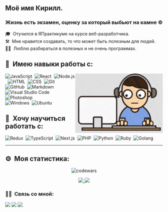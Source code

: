 ## Моё имя Кирилл.

### Жизнь есть экзамен, оценку за который выбьют на камне ©
 🎓 &nbsp;Отучился в ЯПрактикуме на курсе веб-разработчика.\
 🛠️ &nbsp;Мне нравится создавать, то что может быть полезным для людей.\
 👨‍💻 &nbsp;Люблю разбираться в полезных и не очень программах.

## 📌 &nbsp;Имею навыки работы с: 

<img alt="Coding with music" width="280px" src="./assets/hears.gif" align="right"/>

![JavaScript](https://img.shields.io/badge/-JavaScript-05122A?style=flat&logo=javascript)&nbsp;
![React](https://img.shields.io/badge/-React-05122A?style=flat&logo=react)&nbsp;
![Node.js](https://img.shields.io/badge/-Node.js-05122A?style=flat&logo=node.js)&nbsp;
![HTML](https://img.shields.io/badge/-HTML-05122A?style=flat&logo=HTML5)&nbsp;
![CSS](https://img.shields.io/badge/-CSS-05122A?style=flat&logo=CSS3&logoColor=1572B6)&nbsp;
![Git](https://img.shields.io/badge/-Git-05122A?style=flat&logo=git)&nbsp; \
![GitHub](https://img.shields.io/badge/-GitHub-05122A?style=flat&logo=github)&nbsp;
![Markdown](https://img.shields.io/badge/-Markdown-05122A?style=flat&logo=markdown)
![Visual Studio Code](https://img.shields.io/badge/-Visual%20Studio%20Code-05122A?style=flat&logo=visual-studio-code&logoColor=007ACC)&nbsp;
![Photoshop](https://img.shields.io/badge/-Photoshop-05122A?style=flat&logo=adobe-photoshop)&nbsp;\
![Windows](https://img.shields.io/badge/-Windows-05122A?style=flat&logo=windows-XP)&nbsp;
![Ubuntu](https://img.shields.io/badge/-Ubuntu-05122A?style=flat&logo=Ubuntu)&nbsp;

## 🔨 &nbsp;Хочу научиться работать с:
![Redux](https://img.shields.io/badge/-Redux-05122A?style=flat&logo=redux)&nbsp;
![TypeScript](https://img.shields.io/badge/-TypeScript-05122A?style=flat&logo=typescript)&nbsp;
![Next.js](https://img.shields.io/badge/-Next.js-05122A?style=flat&logo=Next.js)&nbsp;
![PHP](https://img.shields.io/badge/-PHP-05122A?style=flat&logo=php)&nbsp;
![Python](https://img.shields.io/badge/-Python-05122A?style=flat&logo=python)&nbsp;
![Ruby](https://img.shields.io/badge/-Ruby-05122A?style=flat&logo=ruby)&nbsp;
![Golang](https://img.shields.io/badge/-Golang-05122A?style=flat&logo=Go)&nbsp;

**********

## ⚙️ &nbsp;Моя статистика:
<p align="center">
<img  src="https://www.codewars.com/users/Cyr%20Li/badges/small" alt="codewars" >
</p>
<p align="center">
<a href="https://github.com/CyrilLaz">
  <img height="160em" src="https://readme-stats.clckblog.space/api?username=CyrilLaz&show_icons=true&theme=apprentice&custom_title=%D0%9C%D0%BE%D1%8F%20%D1%81%D1%82%D0%B0%D1%82%D0%B8%D1%81%D1%82%D0%B8%D0%BA%D0%B0%20GitHub:&include_all_commits=true&count_private=true&locale=ru&hide=stars&card_width=350&hide_rank=true"/>&nbsp;<img height="160em" src="https://readme-stats.clckblog.space/api/top-langs/?username=CyrilLaz&layout=compact&langs_count=8&theme=apprentice&custom_title=%D0%9C%D0%BE%D0%B8%20%D1%8F%D0%B7%D1%8B%D0%BA%D0%B8%20%D0%BF%D1%80%D0%BE%D0%B3%D1%80%D0%B0%D0%BC%D0%BC%D0%B8%D1%80%D0%BE%D0%B2%D0%B0%D0%BD%D0%B8%D1%8F:&card_width=300?text_bold=false"/>
</a>
</p>

### 🤝🏻 &nbsp;Связь со мной:

<p align="left">
<a href="https://career.habr.com/kirilll31"><img src="https://img.shields.io/badge/-habr.com-3423A6?style=flat&logo=habr&logoColor=white"/></a>
<img src="https://img.shields.io/badge/-klazar@mail.ru-3423A6?color=informational&style=flat&logo=Mail.Ru&logoColor=white"/>
<a href="https://t.me/kirilazar"><img src="https://img.shields.io/badge/-Telegram-3423A6?style=flat&logo=telegram&logoColor=white"/></a>
</p>
